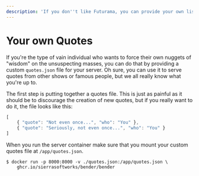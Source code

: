 ```yaml
---
description: 'If you don''t like Futurama, you can provide your own list of quotes instead.'
---
```


# Your own Quotes

If you're the type of vain individual who wants to force their own nuggets of "wisdom" on the unsuspecting masses, you can do that by providing a custom `quotes.json` file for your server. Oh sure, you can use it to serve quotes from other shows or famous people, but we all really know what you're up to.

The first step is putting together a quotes file. This is just as painful as it should be to discourage the creation of new quotes, but if you really want to do it, the file looks like this:

```javascript
[
    { "quote": "Not even once...", "who": "You" },
    { "quote": "Seriously, not even once...", "who": "You" }
]
```

When you run the server container make sure that you mount your custom quotes file at `/app/quotes.json`.

```text
$ docker run -p 8000:8000 -v ./quotes.json:/app/quotes.json \
    ghcr.io/sierrasoftworks/bender/bender
```

